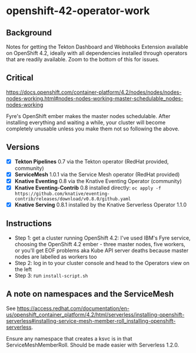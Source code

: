 # openshift-42-operator-work

## Background

Notes for getting the Tekton Dashboard and Webhooks Extension available on OpenShift 4.2, ideally with all dependencies installed through operators that are readily available. Zoom to the bottom of this for issues.

## Critical

https://docs.openshift.com/container-platform/4.2/nodes/nodes/nodes-nodes-working.html#nodes-nodes-working-master-schedulable_nodes-nodes-working

Fyre's OpenShift ember makes the master nodes schedulable. After installing everything and waiting a while, your cluster will become completely unusable unless you make them not so following the above.

## Versions

- [x] **Tekton Pipelines** 0.7 via the Tekton operator (RedHat provided, community)
- [x] **ServiceMesh** 1.0.1 via the Service Mesh operator (RedHat provided)
- [x] **Knative Eventing** 0.8 via the Knative Eventing Operator (community)
- [x] **Knative Eventing-Contrib** 0.8 installed directly: 
`oc apply -f https://github.com/knative/eventing-contrib/releases/download/v0.8.0/github.yaml`
- [x] **Knative Serving** 0.8.1 installed by the Knative Serverless Operator 1.1.0

## Instructions

- Step 1: get a cluster running OpenShift 4.2: I've used IBM's Fyre service, choosing the OpenShift 4.2 ember - three master nodes, five workers, or you'll get EOF problems aka Kube API server deaths because master nodes are labelled as workers too
- Step 2: log in to your cluster console and head to the Operators view on the left
- Step 3: run `install-script.sh`

## A note on namespaces and the ServiceMesh

See https://access.redhat.com/documentation/en-us/openshift_container_platform/4.2/html/serverless/installing-openshift-serverless#installing-service-mesh-member-roll_installing-openshift-serverless.

Ensure any namespace that creates a ksvc is in that ServiceMeshMemberRoll. Should be made easier with Serverless 1.2.0.
